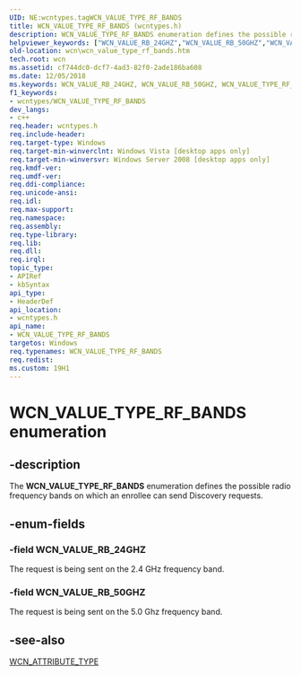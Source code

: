 ```yaml
---
UID: NE:wcntypes.tagWCN_VALUE_TYPE_RF_BANDS
title: WCN_VALUE_TYPE_RF_BANDS (wcntypes.h)
description: WCN_VALUE_TYPE_RF_BANDS enumeration defines the possible radio frequency bands on which an enrollee can send Discovery requests.
helpviewer_keywords: ["WCN_VALUE_RB_24GHZ","WCN_VALUE_RB_50GHZ","WCN_VALUE_TYPE_RF_BANDS","WCN_VALUE_TYPE_RF_BANDS enumeration [Windows Connect Now]","wcn.wcn_value_type_rf_bands","wcntypes/WCN_VALUE_RB_24GHZ","wcntypes/WCN_VALUE_RB_50GHZ","wcntypes/WCN_VALUE_TYPE_RF_BANDS"]
old-location: wcn\wcn_value_type_rf_bands.htm
tech.root: wcn
ms.assetid: cf744dc0-dcf7-4ad3-82f0-2ade186ba608
ms.date: 12/05/2018
ms.keywords: WCN_VALUE_RB_24GHZ, WCN_VALUE_RB_50GHZ, WCN_VALUE_TYPE_RF_BANDS, WCN_VALUE_TYPE_RF_BANDS enumeration [Windows Connect Now], wcn.wcn_value_type_rf_bands, wcntypes/WCN_VALUE_RB_24GHZ, wcntypes/WCN_VALUE_RB_50GHZ, wcntypes/WCN_VALUE_TYPE_RF_BANDS
f1_keywords:
- wcntypes/WCN_VALUE_TYPE_RF_BANDS
dev_langs:
- c++
req.header: wcntypes.h
req.include-header: 
req.target-type: Windows
req.target-min-winverclnt: Windows Vista [desktop apps only]
req.target-min-winversvr: Windows Server 2008 [desktop apps only]
req.kmdf-ver: 
req.umdf-ver: 
req.ddi-compliance: 
req.unicode-ansi: 
req.idl: 
req.max-support: 
req.namespace: 
req.assembly: 
req.type-library: 
req.lib: 
req.dll: 
req.irql: 
topic_type:
- APIRef
- kbSyntax
api_type:
- HeaderDef
api_location:
- wcntypes.h
api_name:
- WCN_VALUE_TYPE_RF_BANDS
targetos: Windows
req.typenames: WCN_VALUE_TYPE_RF_BANDS
req.redist: 
ms.custom: 19H1
---
```


# WCN_VALUE_TYPE_RF_BANDS enumeration


## -description


The <b>WCN_VALUE_TYPE_RF_BANDS</b> enumeration defines the possible radio frequency bands on which an enrollee can send Discovery requests.


## -enum-fields




### -field WCN_VALUE_RB_24GHZ

The request is being sent on the 2.4 GHz frequency band.


### -field WCN_VALUE_RB_50GHZ

The request is being sent on the 5.0 Ghz frequency band.


## -see-also




<a href="https://docs.microsoft.com/windows/desktop/api/wcntypes/ne-wcntypes-wcn_attribute_type">WCN_ATTRIBUTE_TYPE</a>
 

 

